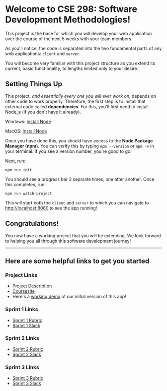 # Welcome to CSE 298: Software Development Methodologies!

This project is the base for which you will develop your web application over the course of the next 5 weeks with your team members.

As you'll notice, the code is separated into the two fundamental parts of any web applications: `client` and `server`.

You will become very familiar with this project structure as you extend its current, basic functionality, to lengths limited only to your desire.

## Setting Things Up

This project, *and essentially every one you will ever work on*, depends on other code to work properly. Therefore, the first step is to install that external code called **dependencies**. For this, you'll first need to install Node.js (if you don't have it already).

Windows: [Install Node](https://medium.com/javascript-in-plain-english/the-best-way-to-install-node-js-on-a-windows-pc-4481156bf63e)


MacOS: [Install Node](https://nodesource.com/blog/installing-node-js-tutorial-using-nvm-on-mac-os-x-and-ubuntu/)

Once you have done this, you should have access to the **Node Package Manager (npm)**. You can verify this by typing `npm --version` or `npm -v` in your terminal. If you see a version number, you're good to go!

Next, run:
```
npm run init
```

You should see a progress bar 3 separate times, one after another. Once this completes, run:
```
npm run watch-project
```
This will start both the `client` and `server` to which you can navigate to
[http://localhost:8080](http://localhost:8080) to see the app running!

## Congratulations!
You now have a working project that you will be extending. We look forward to helping you all through this software development journey!

----------------------------

## Here are some helpful links to get you started

### Project Links
- [Project Description](https://docs.google.com/document/d/1igm6ORVncy5TLJkQsHFqOr72ojPIQ7bRpjF-H4ss0GY/edit?usp=sharing)
- [Coursesite](https://coursesite.lehigh.edu/course/view.php?id=195061)
- Here's a [working demo](https://cse298-test.herokuapp.com) of our initial version of this app!

### Sprint 1 Links
- [Sprint 1 Rubric](https://docs.google.com/document/d/1zVWKnUkdp5YZLm7QTdsexhSakfIsVgAkUdsRtXHgYRc/edit?usp=sharing)
- [Sprint 1 Slack](https://app.slack.com/client/T01HDFMDT0T/C01J352F8U8)

### Sprint 2 Links
- [Sprint 2 Rubric](https://docs.google.com/document/d/1Qi0mLd4HHjZMbRWRkb1ZPnmVwi6DQGEoMSF7_kbbkXw/edit?usp=sharing)
- [Sprint 2 Slack](https://app.slack.com/client/T01HDFMDT0T/C01GYGDP3JT)

### Sprint 3 Links
- [Sprint 3 Rubric](https://docs.google.com/document/d/1tmB0vWYyzrfBP0OmJcrpvNmTSm6az5x_mA3LnijLUjo/edit?usp=sharing)
- [Sprint 3 Slack](https://app.slack.com/client/T01HDFMDT0T/C01GYGE27M5)
